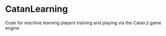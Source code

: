 # CatanLearning
Code for machine learning players training and playing via the Catan.jl game engine 
